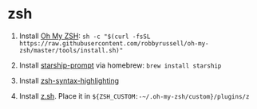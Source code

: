 # zsh

1. Install [Oh My ZSH](https://github.com/robbyrussell/oh-my-zsh): `sh -c "$(curl -fsSL https://raw.githubusercontent.com/robbyrussell/oh-my-zsh/master/tools/install.sh)"`

2. Install [starship-prompt](https://starship.rs/) via homebrew: `brew install starship`

3. Install [zsh-syntax-highlighting](https://github.com/zsh-users/zsh-syntax-highlighting/blob/master/INSTALL.md#oh-my-zsh)

4.  Install [z.sh](https://github.com/rupa/z). Place it in `${ZSH_CUSTOM:-~/.oh-my-zsh/custom}/plugins/z`
